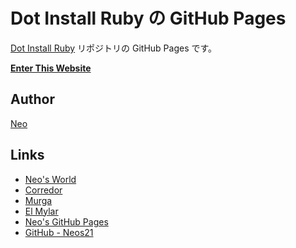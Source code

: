 # Dot Install Ruby の GitHub Pages

[Dot Install Ruby](https://github.com/Neos21/dot-install-ruby/) リポジトリの GitHub Pages です。

__[Enter This Website](http://neos21.github.io/dot-install-ruby/)__


## Author

[Neo](http://neo.s21.xrea.com/)


## Links

- [Neo's World](http://neo.s21.xrea.com/)
- [Corredor](https://neos21.hatenablog.com/)
- [Murga](https://neos21.hatenablog.jp/)
- [El Mylar](https://neos21.hateblo.jp/)
- [Neo's GitHub Pages](https://neos21.github.io/)
- [GitHub - Neos21](https://github.com/Neos21/)
